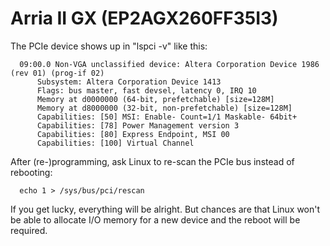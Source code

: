 Arria II GX (EP2AGX260FF35I3)
===

The PCIe device shows up in "lspci -v" like this:

      09:00.0 Non-VGA unclassified device: Altera Corporation Device 1986 (rev 01) (prog-if 02)
          Subsystem: Altera Corporation Device 1413
          Flags: bus master, fast devsel, latency 0, IRQ 10
          Memory at d0000000 (64-bit, prefetchable) [size=128M]
          Memory at d8000000 (32-bit, non-prefetchable) [size=128M]
          Capabilities: [50] MSI: Enable- Count=1/1 Maskable- 64bit+
          Capabilities: [78] Power Management version 3
          Capabilities: [80] Express Endpoint, MSI 00
          Capabilities: [100] Virtual Channel

After (re-)programming, ask Linux to re-scan the PCIe bus instead of rebooting:

      echo 1 > /sys/bus/pci/rescan

If you get lucky, everything will be alright. But chances are that
Linux won't be able to allocate I/O memory for a new device and the
reboot will be required.

